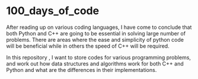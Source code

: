 # 100_days_of_code

After reading up on various coding languages, I have come to conclude that both Python and C++ are going to be essential in solving 
large number of problems. There are areas where the ease and simplicity of python code will be beneficial while in others the speed of C++ will be required.


In this repository , I want to store codes for various programming problems, and work out how data structures and algorithms work  for both C++ and Python and what are the differences in their implementations.
